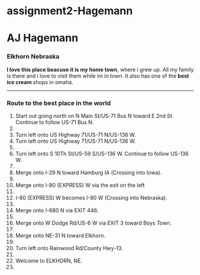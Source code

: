 # assignment2-Hagemann

# AJ Hagemann

### Elkhorn Nebraska

**I love this place beacuse it is my home town**, where i grew up. All my family is there and i love to visit them while im in town. It also has one of the **best ice cream** shops in omaha. 

<hr>

### Route to the best place in the world

<ol>
    <li>Start out going north on N Main St/US-71 Bus N toward E 2nd St. Continue to follow US-71 Bus N.<li>
    <li>Turn left onto US Highway 71/US-71 N/US-136 W.<il>
    <li>Turn left onto US Highway 71/US-71 N/US-136 W.<li>
    <li>Turn left onto S 10Th St/US-59 S/US-136 W. Continue to follow US-136 W.<li>
    <li>Merge onto I-29 N toward Hamburg IA (Crossing into Iowa).<li>
    <li>Merge onto I-80 (EXPRESS) W via the exit on the left<li>
    <li>I-80 (EXPRESS) W becomes I-80 W (Crossing into Nebraska).<li>
    <li>Merge onto I-680 N via EXIT 446.<li>
    <li>Merge onto W Dodge Rd/US-6 W via EXIT 3 toward Boys Town.<li>
    <li>Merge onto NE-31 N toward Elkhorn.<li>
    <li>Turn left onto Rainwood Rd/County Hwy-13.<li>
    <li>Welcome to ELKHORN, NE.<li>
<ol>